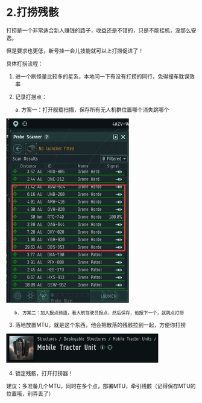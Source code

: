 # 2.打捞残骸

打捞是一个非常适合新人赚钱的路子，收益还是不错的，只是不能挂机，没那么安逸。

但是要求也更低，新号挂一会儿技能就可以上打捞促进了！

具体打捞流程：

1. 进一个刷怪量比较多的星系，本地问一下有没有打捞的同行，免得撞车耽误效率
2. 记录打捞点：

   a. 方案一：打开舰载扫描，保存所有无人机群位置哪个消失跳哪个

![](../.gitbook/assets/horde.png)

       b. 方案二：加入报点频道，看大航驾驶员报点，然后保存，他报下一个，就跳点打捞

  3. 落地放置MTU，就是这个东西，他会把散落的残骸拉到一起，方便你打捞

![](../.gitbook/assets/mtu.png)

  4. 锁定残骸，打开打捞器！

建议：多准备几个MTU，同时在多个点，部署MTU，牵引残骸（记得保存MTU的位置哦，别弄丢了）

